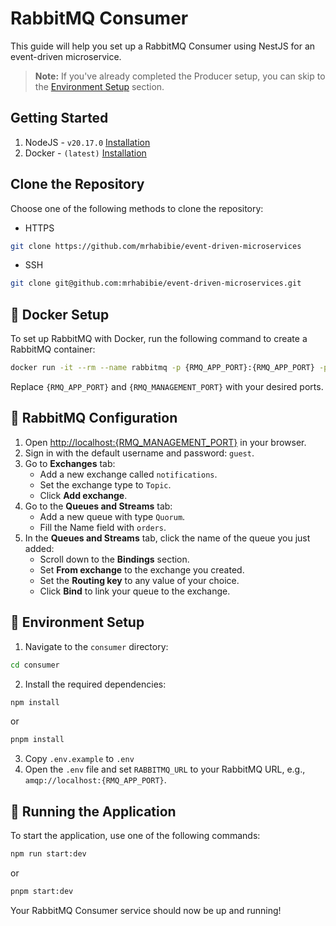 # RabbitMQ Consumer

This guide will help you set up a RabbitMQ Consumer using NestJS for an event-driven microservice.

> **Note:** If you've already completed the Producer setup, you can skip to the [Environment Setup](#-environment-setup) section.

## Getting Started

1. NodeJS - `v20.17.0` [Installation](https://nodejs.org/en/download/package-manager)
2. Docker - `(latest)` [Installation](https://docs.docker.com/engine/install/)

## Clone the Repository

Choose one of the following methods to clone the repository:

- HTTPS

```bash
git clone https://github.com/mrhabibie/event-driven-microservices
```

- SSH

```bash
git clone git@github.com:mrhabibie/event-driven-microservices.git
```

## 🐳 Docker Setup

To set up RabbitMQ with Docker, run the following command to create a RabbitMQ container:

```bash
docker run -it --rm --name rabbitmq -p {RMQ_APP_PORT}:{RMQ_APP_PORT} -p {RMQ_MANAGEMENT_PORT}:{RMQ_MANAGEMENT_PORT} rabbitmq:4.0-management
```

Replace `{RMQ_APP_PORT}` and `{RMQ_MANAGEMENT_PORT}` with your desired ports.

## 🐇 RabbitMQ Configuration

1. Open [http://localhost:{RMQ_MANAGEMENT_PORT}](http://localhost:{RMQ_MANAGEMENT_PORT}) in your browser.
2. Sign in with the default username and password: `guest`.
3. Go to **Exchanges** tab:
   - Add a new exchange called `notifications`.
   - Set the exchange type to `Topic`.
   - Click **Add exchange**.
4. Go to the **Queues and Streams** tab:
   - Add a new queue with type `Quorum`.
   - Fill the Name field with `orders`.
5. In the **Queues and Streams** tab, click the name of the queue you just added:
   - Scroll down to the **Bindings** section.
   - Set **From exchange** to the exchange you created.
   - Set the **Routing key** to any value of your choice.
   - Click **Bind** to link your queue to the exchange.

## 📝 Environment Setup

1. Navigate to the `consumer` directory:

```bash
cd consumer
```

2. Install the required dependencies:

```bash
npm install
```

or

```bash
pnpm install
```

3. Copy `.env.example` to `.env`
4. Open the `.env` file and set `RABBITMQ_URL` to your RabbitMQ URL, e.g., `amqp://localhost:{RMQ_APP_PORT}`.

## 🚀 Running the Application

To start the application, use one of the following commands:

```bash
npm run start:dev
```

or

```bash
pnpm start:dev
```

Your RabbitMQ Consumer service should now be up and running!
